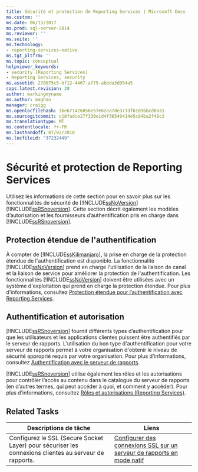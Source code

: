 ```yaml
---
title: Sécurité et protection de Reporting Services | Microsoft Docs
ms.custom: ''
ms.date: 06/13/2017
ms.prod: sql-server-2014
ms.reviewer: ''
ms.suite: ''
ms.technology:
- reporting-services-native
ms.tgt_pltfrm: ''
ms.topic: conceptual
helpviewer_keywords:
- security [Reporting Services]
- Reporting Services, security
ms.assetid: 270075c5-bf12-4467-a775-abbda3d954a5
caps.latest.revision: 20
author: markingmyname
ms.author: maghan
manager: craigg
ms.openlocfilehash: 3be671426856e57e62ea7de3733f6109bbcd0a31
ms.sourcegitcommit: c18fadce27f330e1d4f36549414e5c84ba2f46c2
ms.translationtype: MT
ms.contentlocale: fr-FR
ms.lasthandoff: 07/02/2018
ms.locfileid: "37232449"
---
```

# <a name="reporting-services-security-and-protection"></a>Sécurité et protection de Reporting Services
  Utilisez les informations de cette section pour en savoir plus sur les fonctionnalités de sécurité de [!INCLUDE[ssNoVersion](../../includes/ssnoversion-md.md)][!INCLUDE[ssRSnoversion](../../includes/ssrsnoversion-md.md)]. Cette section décrit également les modèles d’autorisation et les fournisseurs d’authentification pris en charge dans [!INCLUDE[ssRSnoversion](../../includes/ssrsnoversion-md.md)].  
  
## <a name="extended-protection-for-authentication"></a>Protection étendue de l'authentification  
 À compter de [!INCLUDE[ssKilimanjaro](../../includes/sskilimanjaro-md.md)], la prise en charge de la protection étendue de l'authentification est disponible. La fonctionnalité [!INCLUDE[ssNoVersion](../../includes/ssnoversion-md.md)] prend en charge l'utilisation de la liaison de canal et la liaison de service pour améliorer la protection de l'authentification. Les fonctionnalités [!INCLUDE[ssNoVersion](../../includes/ssnoversion-md.md)] doivent être utilisées avec un système d'exploitation qui prend en charge la protection étendue. Pour plus d’informations, consultez [Protection étendue pour l’authentification avec Reporting Services](extended-protection-for-authentication-with-reporting-services.md).  
  
## <a name="authentication-and-authorization"></a>Authentification et autorisation  
 [!INCLUDE[ssRSnoversion](../../includes/ssrsnoversion-md.md)] fournit différents types d’authentification pour que les utilisateurs et les applications clientes puissent être authentifiés par le serveur de rapports. L'utilisation du bon type d'authentification pour votre serveur de rapports permet à votre organisation d'obtenir le niveau de sécurité approprié requis par votre organisation. Pour plus d’informations, consultez [Authentification avec le serveur de rapports](authentication-with-the-report-server.md).  
  
 [!INCLUDE[ssRSnoversion](../../includes/ssrsnoversion-md.md)] utilise également les rôles et les autorisations pour contrôler l’accès au contenu dans le catalogue du serveur de rapports (en d’autres termes, qui peut accéder à quoi, et comment y accéder). Pour plus d’informations, consultez [Rôles et autorisations &#40;Reporting Services&#41;](roles-and-permissions-reporting-services.md).  
  
## <a name="related-tasks"></a>Related Tasks  
  
|Descriptions de tâche|Liens|  
|-----------------------|-----------|  
|Configurez le SSL (Secure Socket Layer) pour sécuriser les connexions clientes au serveur de rapports.|[Configurer des connexions SSL sur un serveur de rapports en mode natif](configure-ssl-connections-on-a-native-mode-report-server.md)|  
  
  
